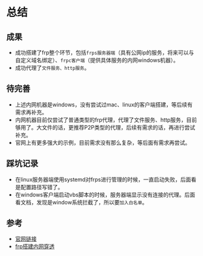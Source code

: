 # 总结

## 成果

- 成功搭建了frp整个环节，包括`frps服务器端`（具有公网ip的服务，将来可以与自定义域名绑定）、`frpc客户端`（提供具体服务的内网windows机器）。
- 成功代理了`文件服务、http服务`。

## 待完善

- 上述内网机器是windows，没有尝试过mac、linux的客户端搭建，等后续有需求再补充。
- 内网机器目前仅尝试了普通类型的frp代理，代理了文件服务、http服务，目前够用了。大文件的话，更推荐P2P类型的代理，后续有需求的话，再进行尝试补充。
- 官网上有更多强大的示例，目前需求没有那么复杂，等后面有需求再尝试。

## 踩坑记录

- 在linux服务器端使用systemd对frps进行管理的时候，一直启动失败，后面看是配置路径写错了。
- 在windows客户端启动vbs脚本的时候，服务器端显示没有连接的代理。后面看文档，发现是window系统拦截了，所以要`加入白名单`。

## 参考

- [官网链接](https://gofrp.org/zh-cn/docs/)
- [frp搭建内网穿透](https://blog.csdn.net/u014552624/article/details/140512669)
